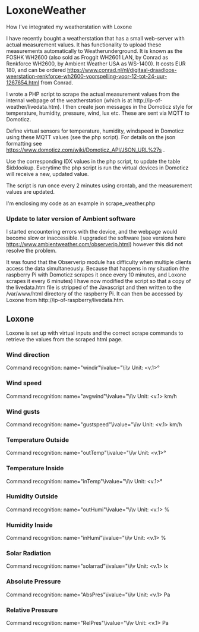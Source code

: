 # LoxoneWeather
How I've integrated my weatherstation with Loxone

I have recently bought a weatherstation that has a small web-server with actual measurement values. It has functionality to upload these measurements automatically to Weatherunderground. It is known as the FOSHK WH2600 (also sold as Froggit WH2601 LAN, by Conrad as Renkforce WH2600, by Ambient Weather USA as WS-1400). It costs EUR 180, and can be ordered https://www.conrad.nl/nl/digitaal-draadloos-weerstation-renkforce-wh2600-voorspelling-voor-12-tot-24-uur-1267654.html from Conrad.

I wrote a PHP script to scrape the actual measurement values from the internal webpage of the weatherstation (which is at http://ip-of-weather/livedata.htm). I then create json messages in the Domoticz style for temperature, humidity, pressure, wind, lux etc. These are sent via MQTT to Domoticz.

Define virtual sensors for temperature, humidity, windspeed in Domoticz using these MQTT values (see the php script). For details on the json formatting see https://www.domoticz.com/wiki/Domoticz_API/JSON_URL%27s .

Use the corresponding IDX values in the php script, to update the table $idxlookup. Everytime the php script is run the virtual devices in Domoticz will receive a new, updated value.

The script is run once every 2 minutes using crontab, and the measurement values are updated.

I'm enclosing my code as an example in scrape_weather.php

### Update to later version of Ambient software
I started encountering errors with the device, and the webpage would become slow or inaccessible. I upgraded the software (see versions here https://www.ambientweather.com/observerip.html) however this did not resolve the problem.

It was found that the Observerip module has difficulty when multiple clients access the data simultaneously. Because that happens in my situation (the raspberry Pi with Domoticz scrapes it once every 10 minutes, and Loxone scrapes it every 6 minutes) I have now modified the script so that a copy of the livedata.htm file is stripped of the Javascript and then written to the /var/www/html directory of the raspberry Pi. It can then be accessed by Loxone from  http://ip-of-raspberry/livedata.htm.

## Loxone
Loxone is set up with virtual inputs and the correct scrape commands to retrieve the values from the scraped html page.

### Wind direction
Command recognition: name="windir"\ivalue="\i\v
Unit: <v.1>°

### Wind speed
Command recognition: name="avgwind"\ivalue="\i\v
Unit: <v.1> km/h

### Wind gusts
Command recognition: name="gustspeed"\ivalue="\i\v
Unit: <v.1> km/h

### Temperature Outside
Command recognition: name="outTemp"\ivalue="\i\v
Unit: <v.1>°

### Temperature Inside
Command recognition: name="inTemp"\ivalue="\i\v
Unit: <v.1>°

### Humidity Outside
Command recognition: name="outHumi"\ivalue="\i\v
Unit: <v.1> %

### Humidity Inside
Command recognition: name="inHumi"\ivalue="\i\v
Unit: <v.1> %

### Solar Radiation
Command recognition: name="solarrad"\ivalue="\i\v
Unit: <v.1> lx

### Absolute Pressure
Command recognition: name="AbsPres"\ivalue="\i\v
Unit: <v.1> Pa

### Relative Pressure 
Command recognition: name="RelPres"\ivalue="\i\v
Unit: <v.1> Pa




